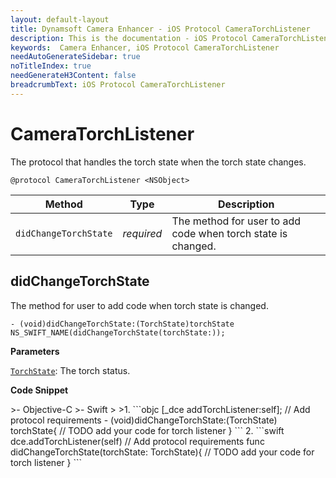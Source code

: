 ```yaml
---
layout: default-layout
title: Dynamsoft Camera Enhancer - iOS Protocol CameraTorchListener
description: This is the documentation - iOS Protocol CameraTorchListener page of Dynamsoft Camera Enhancer.
keywords:  Camera Enhancer, iOS Protocol CameraTorchListener
needAutoGenerateSidebar: true
noTitleIndex: true
needGenerateH3Content: false
breadcrumbText: iOS Protocol CameraTorchListener
---
```


# CameraTorchListener

The protocol that handles the torch state when the torch state changes.

```objc
@protocol CameraTorchListener <NSObject>
```

| Method | Type | Description |
| ------ | ---- | ----------- |
| `didChangeTorchState` | *required* | The method for user to add code when torch state is changed. |

## didChangeTorchState

The method for user to add code when torch state is changed.

```objc
- (void)didChangeTorchState:(TorchState)torchState NS_SWIFT_NAME(didChangeTorchState(torchState:));
```

**Parameters**

[`TorchState`]({{site.parameter-reference}}index.html#torchstate): The torch status.

**Code Snippet**

<div class="sample-code-prefix"></div>
>- Objective-C
>- Swift
>
>1. 
```objc
[_dce addTorchListener:self];
// Add protocol requirements
- (void)didChangeTorchState:(TorchState) torchState{
   // TODO add your code for torch listener
}
```
2. 
```swift
dce.addTorchListener(self)
// Add protocol requirements
func didChangeTorchState(torchState: TorchState){
   // TODO add your code for torch listener
}
```
